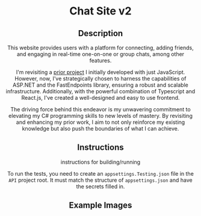<div align="center">
  
  # Chat Site v2
  ## Description
  This website provides users with a platform for connecting, adding friends, and engaging in real-time one-on-one or group chats, among other features.
  
  I'm revisiting a [prior project](https://github.com/WeismanGitHub/Chat-Website) I initially developed with just JavaScript. However, now, I've strategically chosen to harness the capabilities of ASP.NET and the FastEndpoints library, ensuring a robust and scalable infrastructure. Additionally, with the powerful combination of Typescript and React.js, I've created a well-designed and easy to use frontend.
  
  The driving force behind this endeavor is my unwavering commitment to elevating my C# programming skills to new levels of mastery. By revisiting and enhancing my prior work, I aim to not only reinforce my existing knowledge but also push the boundaries of what I can achieve.

  ## Instructions
  instructions for building/running

  To run the tests, you need to create an `appsettings.Testing.json` file in the `API` project root. It must match the structure of `appsettings.json` and have the secrets filled in.
  
  ## Example Images
</div>
